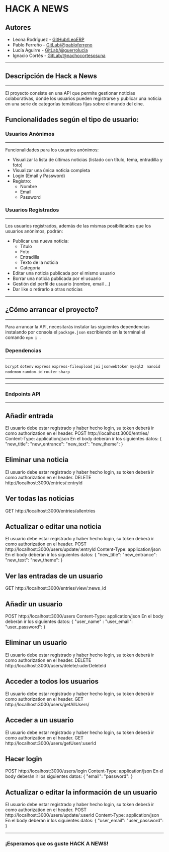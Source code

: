 # HACK A NEWS

## Autores
* Leona Rodríguez - [GitHub/LeoERP](https://github.com/LeoERP)
* Pablo Ferreño - [GitLab/@pabloferreno](https://gitlab.com/pabloferreno)
* Lucía Aguirre - [GitLab/@guerrolucia](https://gitlab.com/guerrolucia)
* Ignacio Cortés - [GitLab/@nachocortesosuna](https://gitlab.com/nachocortesosuna)

 
****


## Descripción de Hack a News
****
El proyecto consiste en una API que permite gestionar noticias colaborativas, donde los usuarios pueden registrarse y publicar una noticia en una serie de categorías temáticas fijas sobre el mundo del cine.

## Funcionalidades según el tipo de usuario:

### Usuarios Anónimos
****
Funcionalidades para los usuarios anónimos:
* Visualizar la lista de últimas noticias (listado con título, tema, entradilla y foto)
* Visualizar una única noticia completa
* Login (Email y Password)
* Registro:
  * Nombre
  * Email
  * Password

### Usuarios Registrados
****
Los usuarios registrados, además de las mismas posibilidades que los usuarios anónimos, podrán:
* Publicar una nueva noticia:
  * Título
  * Foto
  * Entradilla
  * Texto de la noticia
  * Categoria
* Editar una noticia publicada por el mismo usuario
* Borrar una noticia publicada por el usuario
* Gestión del perfil de usuario (nombre, email ...)
* Dar like o retirarlo a otras noticias
****

## ¿Cómo arrancar el proyecto?
****
Para arrancar la API, necesitarás instalar las siguientes dependencias instalando por consola el `package.json` escribiendo en la terminal el comando `npm i `.
### Dependencias
***
`bcrypt`
`dotenv`
`express`
`express-fileupload`
`joi`
`jsonwebtoken`
`mysql2 `
`nanoid`
`nodemon`
`random-id`
`router`
`sharp`
***

****
### Endpoints API
****
## Añadir entrada
El usuario debe estar registrado y haber hecho login, su token deberá ir como authorization en el header.
POST http://localhost:3000/entries/
Content-Type: application/json
En el body deberán ir los siguientes datos:
{
    "new_title":
    "new_entrance":
    "new_text": 
    "new_theme":
}

## Eliminar una noticia
El usuario debe estar registrado y haber hecho login, su token deberá ir como authorization en el header.
DELETE http://localhost:3000/entries/:entryId

## Ver todas las noticias
GET http://localhost:3000/entries/allentries

## Actualizar o editar una noticia
El usuario debe estar registrado y haber hecho login, su token deberá ir como authorization en el header.
POST http://localhost:3000/users/update/:entryId
Content-Type: application/json
En el body deberán ir los siguientes datos:
{
    "new_title":
    "new_entrance": 
    "new_text": 
    "new_theme": 
}

## Ver las entradas de un usuario
GET http://localhost:3000/entries/view/:news_id

## Añadir un usuario
POST http://localhost:3000/users
Content-Type: application/json
En el body deberán ir los siguientes datos:
{
    "user_name" :
    "user_email": 
    "user_password": 
}

## Eliminar un usuario
El usuario debe estar registrado y haber hecho login, su token deberá ir como authorization en el header.
DELETE http://localhost:3000/users/delete/:uderDeleteId


## Acceder a todos los usuarios
El usuario debe estar registrado y haber hecho login, su token deberá ir como authorization en el header.
GET http://localhost:3000/users/getAllUsers/

## Acceder a un usuario
El usuario debe estar registrado y haber hecho login, su token deberá ir como authorization en el header.
GET http://localhost:3000/users/getUser/:userId


## Hacer login
POST http://localhost:3000/users/login
Content-Type: application/json
En el body deberán ir los siguientes datos:
{
    "email": 
    "password":
}

## Actualizar o editar la información de un usuario
El usuario debe estar registrado y haber hecho login, su token deberá ir como authorization en el header.
POST http://localhost:3000/users/update/:userId
Content-Type: application/json
En el body deberán ir los siguientes datos:
{
    "user_email": 
    "user_password": 
}  

****
### ¡Esperamos que os guste HACK A NEWS!


